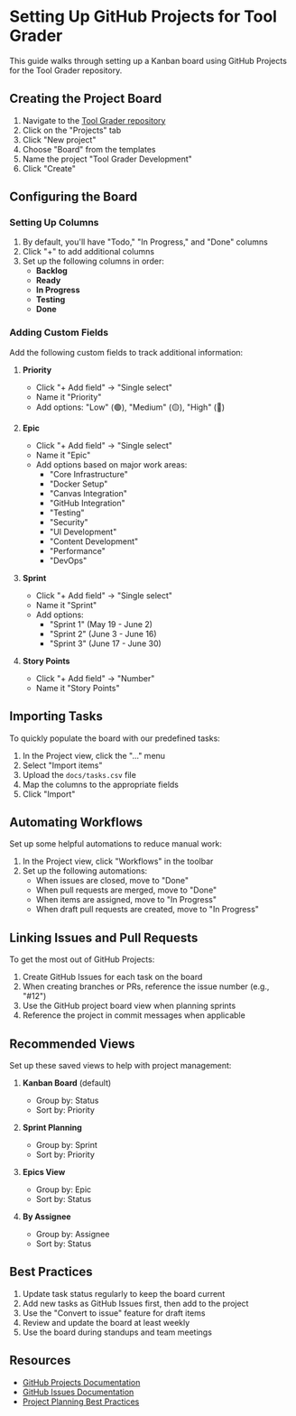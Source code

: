 # Setting Up GitHub Projects for Tool Grader

This guide walks through setting up a Kanban board using GitHub Projects for the Tool Grader repository.

## Creating the Project Board

1. Navigate to the [Tool Grader repository](https://github.com/norrisaftcc/tool-grader)
2. Click on the "Projects" tab
3. Click "New project"
4. Choose "Board" from the templates
5. Name the project "Tool Grader Development"
6. Click "Create"

## Configuring the Board

### Setting Up Columns

1. By default, you'll have "Todo," "In Progress," and "Done" columns
2. Click "+" to add additional columns
3. Set up the following columns in order:
   - **Backlog**
   - **Ready**
   - **In Progress**
   - **Testing**
   - **Done**

### Adding Custom Fields

Add the following custom fields to track additional information:

1. **Priority**
   - Click "+ Add field" → "Single select"
   - Name it "Priority"
   - Add options: "Low" (🟢), "Medium" (🟡), "High" (🔴)

2. **Epic**
   - Click "+ Add field" → "Single select"
   - Name it "Epic"
   - Add options based on major work areas:
     - "Core Infrastructure"
     - "Docker Setup"
     - "Canvas Integration"
     - "GitHub Integration"
     - "Testing"
     - "Security"
     - "UI Development"
     - "Content Development"
     - "Performance"
     - "DevOps"

3. **Sprint**
   - Click "+ Add field" → "Single select"
   - Name it "Sprint"
   - Add options:
     - "Sprint 1" (May 19 - June 2)
     - "Sprint 2" (June 3 - June 16)
     - "Sprint 3" (June 17 - June 30)

4. **Story Points**
   - Click "+ Add field" → "Number"
   - Name it "Story Points"

## Importing Tasks

To quickly populate the board with our predefined tasks:

1. In the Project view, click the "..." menu
2. Select "Import items"
3. Upload the `docs/tasks.csv` file
4. Map the columns to the appropriate fields
5. Click "Import"

## Automating Workflows

Set up some helpful automations to reduce manual work:

1. In the Project view, click "Workflows" in the toolbar
2. Set up the following automations:
   - When issues are closed, move to "Done"
   - When pull requests are merged, move to "Done"
   - When items are assigned, move to "In Progress" 
   - When draft pull requests are created, move to "In Progress"

## Linking Issues and Pull Requests

To get the most out of GitHub Projects:

1. Create GitHub Issues for each task on the board
2. When creating branches or PRs, reference the issue number (e.g., "#12")
3. Use the GitHub project board view when planning sprints
4. Reference the project in commit messages when applicable

## Recommended Views

Set up these saved views to help with project management:

1. **Kanban Board** (default)
   - Group by: Status
   - Sort by: Priority

2. **Sprint Planning**
   - Group by: Sprint
   - Sort by: Priority

3. **Epics View**
   - Group by: Epic
   - Sort by: Status

4. **By Assignee**
   - Group by: Assignee
   - Sort by: Status

## Best Practices

1. Update task status regularly to keep the board current
2. Add new tasks as GitHub Issues first, then add to the project
3. Use the "Convert to issue" feature for draft items
4. Review and update the board at least weekly
5. Use the board during standups and team meetings

## Resources

- [GitHub Projects Documentation](https://docs.github.com/en/issues/planning-and-tracking-with-projects/learning-about-projects/about-projects)
- [GitHub Issues Documentation](https://docs.github.com/en/issues/tracking-your-work-with-issues/about-issues)
- [Project Planning Best Practices](https://github.blog/2022-02-11-10-github-features-every-developer-should-know/)